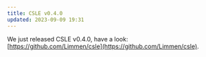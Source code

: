 ```yaml
---
title: CSLE v0.4.0
updated: 2023-09-09 19:31
---
```


We just released CSLE v0.4.0, have a look: [https://github.com/Limmen/csle](https://github.com/Limmen/csle).
